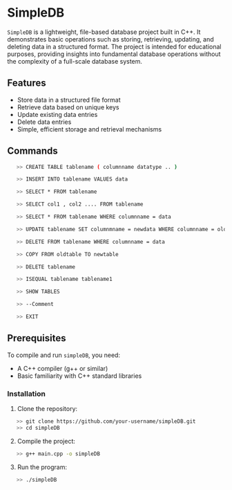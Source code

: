 # SimpleDB

`SimpleDB` is a lightweight, file-based database project built in C++. It demonstrates basic operations such as storing, retrieving, updating, and deleting data in a structured format. The project is intended for educational purposes, providing insights into fundamental database operations without the complexity of a full-scale database system.

## Features

- Store data in a structured file format
- Retrieve data based on unique keys
- Update existing data entries
- Delete data entries
- Simple, efficient storage and retrieval mechanisms

## Commands
```bash
   >> CREATE TABLE tablename ( columnname datatype .. )
```
```bash
   >> INSERT INTO tablename VALUES data
```
```bash
   >> SELECT * FROM tablename
```
```bash
   >> SELECT col1 , col2 .... FROM tablename
```
```bash
   >> SELECT * FROM tablename WHERE columnname = data
```
```bash
   >> UPDATE tablename SET columnmname = newdata WHERE columnname = olddata
```
```bash
   >> DELETE FROM tablename WHERE columnname = data
```
```bash
   >> COPY FROM oldtable TO newtable
```
```bash
   >> DELETE tablename
```
```bash
   >> ISEQUAL tablename tablename1  
```
```bash
   >> SHOW TABLES
```
```bash
   >> --Comment
```
```bash
   >> EXIT
```

## Prerequisites

To compile and run `simpleDB`, you need:

- A C++ compiler (g++ or similar)
- Basic familiarity with C++ standard libraries

### Installation

1. Clone the repository:
```bash
   >> git clone https://github.com/your-username/simpleDB.git
   >> cd simpleDB
```

2. Compile the project:
```bash
   >> g++ main.cpp -o simpleDB
```
3. Run the program:
```bash
   >> ./simpleDB
```
